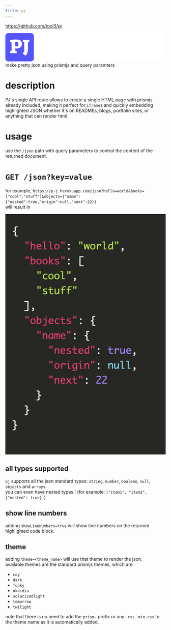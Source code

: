 ```yaml
---
title: pj
---
```


https://github.com/tool3/pj

![](../../static/img/pj.png)  
make pretty json using prismjs and query paramters

# description

PJ's single API route allows to create a single HTML page with prismjs already included, making it perfect for `iframe`s and quickly embedding highlighted JSON whether it's on READMEs, blogs, portfolio sites, or anything that can render html.

# usage

use the `/json` path with query parameters to control the content of the returned document.

# `GET /json?key=value`

for example, `https://p-j.herokuapp.com/json?hello=world&books=["cool","stuff"]&objects={"name":{"nested":true,"origin":null,"next":22}}`  
will result in

![](../../static/img/example.png)

## all types supported

`pj` supports all the json standard types: `string`, `number`, `boolean`, `null`, `objects` and `arrays`.  
you can even have nested types ! (for example: `["item1", "item2", {"nested": true}]`)

## show line numbers

adding `showLineNumbers=true` will show line numbers on the returned highlighted code block.

## theme

adding `theme=<theme_name>` will use that theme to render the json.  
available themes are the standard prismjs themes, which are:

- `coy`
- `dark`
- `funky`
- `okaidia`
- `solarizedlight`
- `tomorrow`
- `twilight`

note that there is no need to add the `prism-` prefix or any `.css` `.min.css` to the theme name as it is automatically added.
